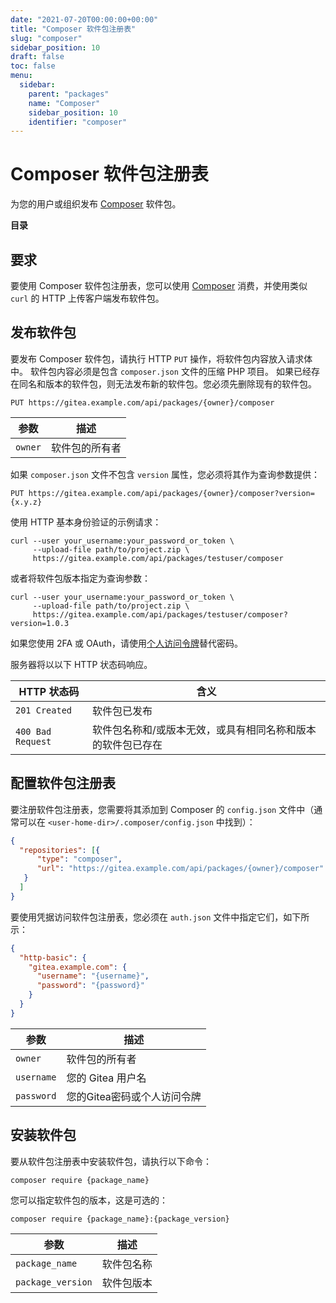 ```yaml
---
date: "2021-07-20T00:00:00+00:00"
title: "Composer 软件包注册表"
slug: "composer"
sidebar_position: 10
draft: false
toc: false
menu:
  sidebar:
    parent: "packages"
    name: "Composer"
    sidebar_position: 10
    identifier: "composer"
---
```


# Composer 软件包注册表

为您的用户或组织发布 [Composer](https://getcomposer.org/) 软件包。

**目录**


## 要求

要使用 Composer 软件包注册表，您可以使用 [Composer](https://getcomposer.org/download/) 消费，并使用类似 `curl` 的 HTTP 上传客户端发布软件包。

## 发布软件包

要发布 Composer 软件包，请执行 HTTP `PUT` 操作，将软件包内容放入请求体中。
软件包内容必须是包含 `composer.json` 文件的压缩 PHP 项目。
如果已经存在同名和版本的软件包，则无法发布新的软件包。您必须先删除现有的软件包。

```
PUT https://gitea.example.com/api/packages/{owner}/composer
```

| 参数    | 描述           |
| ------- | -------------- |
| `owner` | 软件包的所有者 |

如果 `composer.json` 文件不包含 `version` 属性，您必须将其作为查询参数提供：

```
PUT https://gitea.example.com/api/packages/{owner}/composer?version={x.y.z}
```

使用 HTTP 基本身份验证的示例请求：

```shell
curl --user your_username:your_password_or_token \
     --upload-file path/to/project.zip \
     https://gitea.example.com/api/packages/testuser/composer
```

或者将软件包版本指定为查询参数：

```shell
curl --user your_username:your_password_or_token \
     --upload-file path/to/project.zip \
     https://gitea.example.com/api/packages/testuser/composer?version=1.0.3
```

如果您使用 2FA 或 OAuth，请使用[个人访问令牌](development/api-usage.md#通过-api-认证)替代密码。

服务器将以以下 HTTP 状态码响应。

| HTTP 状态码       | 含义                                                        |
| ----------------- | ----------------------------------------------------------- |
| `201 Created`     | 软件包已发布                                                |
| `400 Bad Request` | 软件包名称和/或版本无效，或具有相同名称和版本的软件包已存在 |

## 配置软件包注册表

要注册软件包注册表，您需要将其添加到 Composer 的 `config.json` 文件中（通常可以在 `<user-home-dir>/.composer/config.json` 中找到）：

```json
{
  "repositories": [{
      "type": "composer",
      "url": "https://gitea.example.com/api/packages/{owner}/composer"
   }
  ]
}
```

要使用凭据访问软件包注册表，您必须在 `auth.json` 文件中指定它们，如下所示：

```json
{
  "http-basic": {
    "gitea.example.com": {
      "username": "{username}",
      "password": "{password}"
    }
  }
}
```

| 参数       | 描述                        |
| ---------- | --------------------------- |
| `owner`    | 软件包的所有者              |
| `username` | 您的 Gitea 用户名           |
| `password` | 您的Gitea密码或个人访问令牌 |

## 安装软件包

要从软件包注册表中安装软件包，请执行以下命令：

```shell
composer require {package_name}
```

您可以指定软件包的版本，这是可选的：

```shell
composer require {package_name}:{package_version}
```

| 参数              | 描述       |
| ----------------- | ---------- |
| `package_name`    | 软件包名称 |
| `package_version` | 软件包版本 |
